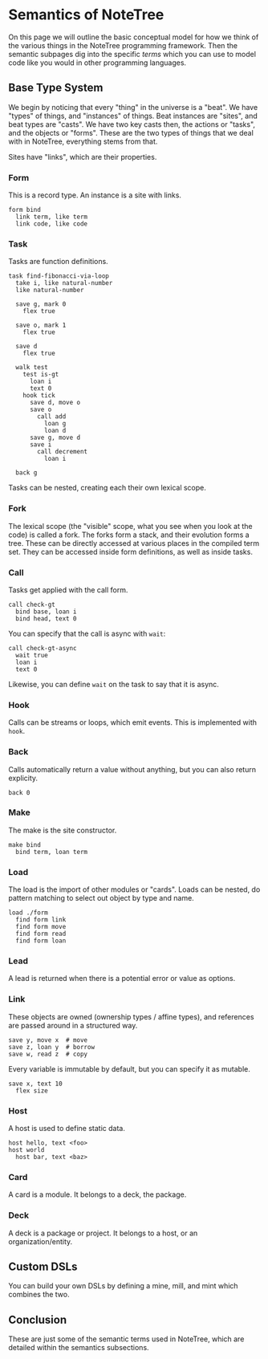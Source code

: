 # Semantics of NoteTree

On this page we will outline the basic conceptual model for how we think
of the various things in the NoteTree programming framework. Then the
semantic subpages dig into the specific _terms_ which you can use to
model code like you would in other programming languages.

## Base Type System

We begin by noticing that every "thing" in the universe is a "beat". We
have "types" of things, and "instances" of things. Beat instances are
"sites", and beat types are "casts". We have two key casts then, the
actions or "tasks", and the objects or "forms". These are the two types
of things that we deal with in NoteTree, everything stems from that.

Sites have "links", which are their properties.

### Form

This is a record type. An instance is a site with links.

```link
form bind
  link term, like term
  link code, like code
```

### Task

Tasks are function definitions.

```link
task find-fibonacci-via-loop
  take i, like natural-number
  like natural-number

  save g, mark 0
    flex true

  save o, mark 1
    flex true

  save d
    flex true

  walk test
    test is-gt
      loan i
      text 0
    hook tick
      save d, move o
      save o
        call add
          loan g
          loan d
      save g, move d
      save i
        call decrement
          loan i

  back g
```

Tasks can be nested, creating each their own lexical scope.

### Fork

The lexical scope (the "visible" scope, what you see when you look at
the code) is called a fork. The forks form a stack, and their evolution
forms a tree. These can be directly accessed at various places in the
compiled term set. They can be accessed inside form definitions, as well
as inside tasks.

### Call

Tasks get applied with the call form.

```link
call check-gt
  bind base, loan i
  bind head, text 0
```

You can specify that the call is async with `wait`:

```link
call check-gt-async
  wait true
  loan i
  text 0
```

Likewise, you can define `wait` on the task to say that it is async.

### Hook

Calls can be streams or loops, which emit events. This is implemented
with `hook`.

### Back

Calls automatically return a value without anything, but you can also
return explicity.

```
back 0
```

### Make

The make is the site constructor.

```link
make bind
  bind term, loan term
```

### Load

The load is the import of other modules or "cards". Loads can be nested,
do pattern matching to select out object by type and name.

```link
load ./form
  find form link
  find form move
  find form read
  find form loan
```

### Lead

A lead is returned when there is a potential error or value as options.

### Link

These objects are owned (ownership types / affine types), and references
are passed around in a structured way.

```link
save y, move x  # move
save z, loan y  # borrow
save w, read z  # copy
```

Every variable is immutable by default, but you can specify it as
mutable.

```link
save x, text 10
  flex size
```

### Host

A host is used to define static data.

```link
host hello, text <foo>
host world
  host bar, text <baz>
```

### Card

A card is a module. It belongs to a deck, the package.

### Deck

A deck is a package or project. It belongs to a host, or an
organization/entity.

## Custom DSLs

You can build your own DSLs by defining a mine, mill, and mint which
combines the two.

## Conclusion

These are just some of the semantic terms used in NoteTree, which are
detailed within the semantics subsections.
